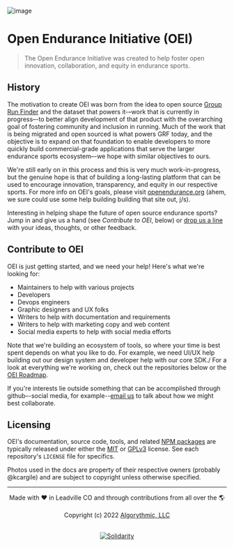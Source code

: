 ![image](https://user-images.githubusercontent.com/1126366/191340813-bb3986c7-c98f-4714-b9e3-6457f99f6384.png)

# Open Endurance Initiative (OEI)

> The Open Endurance Initiative was created to help foster open innovation, collaboration, and equity in endurance sports.

## History

The motivation to create OEI was born from the idea to open source [Group Run Finder](https://grouprunfinder.com) and the dataset that powers it-–work that is currently in progress–-to better align development of that product with the overarching goal of fostering community and inclusion in running. Much of the work that is being migrated and open sourced is what powers GRF today, and the objective is to expand on that foundation to enable developers to more quickly build commercial-grade applications that serve the larger endurance sports ecosystem–-we hope with similar objectives to ours.

We're still early on in this process and this is very much work-in-progress, but the genuine hope is that of building a long-lasting platform that can be used to encourage innovation, transparency, and equity in our respective sports. For more info on OEI's goals, please visit [openendurance.org](https://openendurance.org) (ahem, we sure could use some help building building that site out, j/s).

Interesting in helping shape the future of open source endurance sports? Jump in and give us a hand (see _Contribute to OEI_, below) or [drop us a line](mailto:team@openendurance.org) with your ideas, thoughts, or other feedback.

## Contribute to OEI

OEI is just getting started, and we need your help! Here's what we're looking for:

- Maintainers to help with various projects
- Developers
- Devops engineers
- Graphic designers and UX folks
- Writers to help with documentation and requirements
- Writers to help with marketing copy and web content
- Social media experts to help with social media efforts

Note that we're building an ecosystem of tools, so where your time is best spent depends on what you like to do. For example, we need UI/UX help building out our design system and developer help with our core SDK./ For a look at everything we're working on, check out the repositories below or the [OEI Roadmap](https://github.com/orgs/openendurance/projects/4/views/1).

If you're interests lie outside something that can be accomplished through github–-social media, for example--[email us](mailto:team@openendurance.org) to talk about how we might best collaborate.

## Licensing

OEI's documentation, source code, tools, and related [NPM packages](https://www.npmjs.com/settings/openendurance/packages) are typically released under either the [MIT](https://opensource.org/licenses/MIT) or [GPLv3](https://opensource.org/licenses/gpl-3.0.html) license. See each repository's `LICENSE` file for specifics.

Photos used in the docs are property of their respective owners (probably @kcargile) and are subject to copyright unless otherwise specified.

---

<div align="center">
	Made with ❤️ in Leadville CO and through contributions from all over the 🌎
</div>
<br />
<div align="center">
	Copyright (c) 2022 <a href="https://algorythmic.com">Algorythmic, LLC</a>
</div>
<br />
<div align="center">

[![Solidarity](https://github.com/jpoehnelt/in-solidarity-bot/raw/main/static//badge-flat.png)](https://github.com/apps/in-solidarity)

</div>
